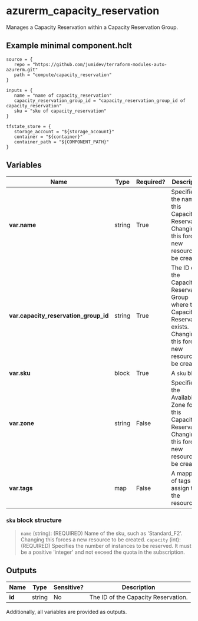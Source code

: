 # azurerm_capacity_reservation

Manages a Capacity Reservation within a Capacity Reservation Group.

## Example minimal component.hclt

```hcl
source = {
   repo = "https://github.com/jumidev/terraform-modules-auto-azurerm.git" 
   path = "compute/capacity_reservation" 
}

inputs = {
   name = "name of capacity_reservation" 
   capacity_reservation_group_id = "capacity_reservation_group_id of capacity_reservation" 
   sku = "sku of capacity_reservation" 
}

tfstate_store = {
   storage_account = "${storage_account}" 
   container = "${container}" 
   container_path = "${COMPONENT_PATH}" 
}

```

## Variables

| Name | Type | Required? |  Description |
| ---- | ---- | --------- |  ----------- |
| **var.name** | string | True | Specifies the name of this Capacity Reservation. Changing this forces a new resource to be created. | 
| **var.capacity_reservation_group_id** | string | True | The ID of the Capacity Reservation Group where the Capacity Reservation exists. Changing this forces a new resource to be created. | 
| **var.sku** | block | True | A `sku` block. | 
| **var.zone** | string | False | Specifies the Availability Zone for this Capacity Reservation. Changing this forces a new resource to be created. | 
| **var.tags** | map | False | A mapping of tags to assign to the resource. | 

### `sku` block structure

> `name` (string): (REQUIRED) Name of the sku, such as 'Standard_F2'. Changing this forces a new resource to be created.
> `capacity` (int): (REQUIRED) Specifies the number of instances to be reserved. It must be a positive 'integer' and not exceed the quota in the subscription.



## Outputs

| Name | Type | Sensitive? | Description |
| ---- | ---- | --------- | --------- |
| **id** | string | No  | The ID of the Capacity Reservation. | 

Additionally, all variables are provided as outputs.
